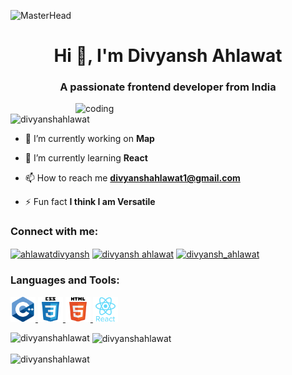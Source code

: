 ![MasterHead](https://camo.githubusercontent.com/1f034ebfc52e5fdcc097e7b3c6c9100e1fd606f5a99af8ea35f1d3a936bbfdfa/687474703a2f2f7777772e7072616d756b686469676974616c2e636f6d2f77702d636f6e74656e742f75706c6f6164732f323031382f30372f4e65772d504e432d416e696d617465642d42616e6e6572732e676966)
<h1 align="center">Hi 👋, I'm Divyansh Ahlawat</h1>
<h3 align="center">A passionate frontend developer from India</h3>
<img align="right" alt="coding" width="400" src="https://user-images.githubusercontent.com/55389276/140866485-8fb1c876-9a8f-4d6a-98dc-08c4981eaf70.gif">
<p align="left"> <img src="https://komarev.com/ghpvc/?username=divyanshahlawat&label=Profile%20views&color=0e75b6&style=flat" alt="divyanshahlawat" /> </p>

- 🔭 I’m currently working on **Map**

- 🌱 I’m currently learning **React**

- 📫 How to reach me **divyanshahlawat1@gmail.com**

- ⚡ Fun fact **I think I am Versatile**

<h3 align="left">Connect with me:</h3>
<p align="left">
<a href="https://twitter.com/ahlawatdivyansh" target="blank"><img align="center" src="https://raw.githubusercontent.com/rahuldkjain/github-profile-readme-generator/master/src/images/icons/Social/twitter.svg" alt="ahlawatdivyansh" height="30" width="40" /></a>
<a href="https://linkedin.com/in/divyansh ahlawat" target="blank"><img align="center" src="https://raw.githubusercontent.com/rahuldkjain/github-profile-readme-generator/master/src/images/icons/Social/linked-in-alt.svg" alt="divyansh ahlawat" height="30" width="40" /></a>
<a href="https://instagram.com/divyansh_ahlawat" target="blank"><img align="center" src="https://raw.githubusercontent.com/rahuldkjain/github-profile-readme-generator/master/src/images/icons/Social/instagram.svg" alt="divyansh_ahlawat" height="30" width="40" /></a>
</p>

<h3 align="left">Languages and Tools:</h3>
<p align="left"> <a href="https://www.w3schools.com/cpp/" target="_blank" rel="noreferrer"> <img src="https://raw.githubusercontent.com/devicons/devicon/master/icons/cplusplus/cplusplus-original.svg" alt="cplusplus" width="40" height="40"/> </a> <a href="https://www.w3schools.com/css/" target="_blank" rel="noreferrer"> <img src="https://raw.githubusercontent.com/devicons/devicon/master/icons/css3/css3-original-wordmark.svg" alt="css3" width="40" height="40"/> </a> <a href="https://www.w3.org/html/" target="_blank" rel="noreferrer"> <img src="https://raw.githubusercontent.com/devicons/devicon/master/icons/html5/html5-original-wordmark.svg" alt="html5" width="40" height="40"/> </a> <a href="https://reactjs.org/" target="_blank" rel="noreferrer"> <img src="https://raw.githubusercontent.com/devicons/devicon/master/icons/react/react-original-wordmark.svg" alt="react" width="40" height="40"/> </a> </p>

<p><img align="left" src="https://github-readme-stats.vercel.app/api/top-langs?username=divyanshahlawat&show_icons=true&locale=en&layout=compact" alt="divyanshahlawat" /></p>

<p>&nbsp;<img align="center" src="https://github-readme-stats.vercel.app/api?username=divyanshahlawat&show_icons=true&locale=en" alt="divyanshahlawat" /></p>

<p><img align="center" src="https://github-readme-streak-stats.herokuapp.com/?user=divyanshahlawat&" alt="divyanshahlawat" /></p>
